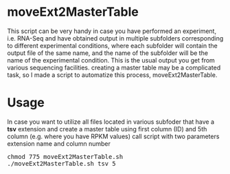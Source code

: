 # moveExt2MasterTable

This script can be very handy in case you have performed an experiment, i.e. RNA-Seq and have obtained output in multiple subfolders corresponding to different experimental conditions, where each subfolder will contain the output file of the same name, and the name of the subfolder will be the name of the experimental condition. This is the usual output you get from various sequencing facilities. creating a master table may be a complicated task, so I made a script to automatize this process, moveExt2MasterTable.

# Usage

In case you want to utilize all files located in various subfoder that have a **tsv** extension and create a master table using first column (ID) and 5th column (e.g. where you have RPKM values) call script with two parameters extension name and column number
<pre>
chmod 775 moveExt2MasterTable.sh
./moveExt2MasterTable.sh tsv 5
</pre>

